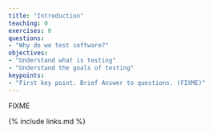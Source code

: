 ```yaml
---
title: "Introduction"
teaching: 0
exercises: 0
questions:
- "Why do we test software?"
objectives:
- "Understand what is testing"
- "Understand the goals of testing"
keypoints:
- "First key point. Brief Answer to questions. (FIXME)"
---
```

FIXME

{% include links.md %}

